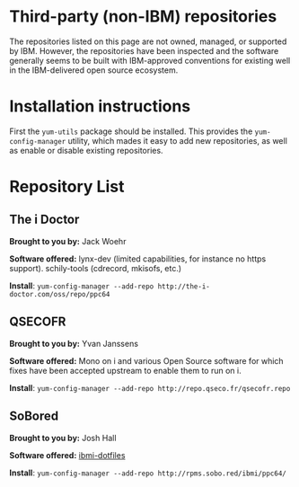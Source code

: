 # Third-party (non-IBM) repositories

The repositories listed on this page are not owned, managed, or supported by
IBM. However, the repositories have been inspected and the software
generally seems to be built with IBM-approved conventions for existing well in
the IBM-delivered open source ecosystem. 

# Installation instructions

First the `yum-utils` package should be installed. This provides the
`yum-config-manager` utility, which mades it easy to add new repositories, as
well as enable or disable existing repositories.

# Repository List

## The i Doctor
**Brought to you by:** Jack Woehr

**Software offered:** lynx-dev (limited capabilities, for instance no https support). schily-tools (cdrecord, mkisofs, etc.)

**Install**: `yum-config-manager --add-repo http://the-i-doctor.com/oss/repo/ppc64`
 

## QSECOFR
**Brought to you by:** Yvan Janssens

**Software offered:** Mono on i and various Open Source software for which fixes have been accepted upstream to enable them to run on i.

**Install**: `yum-config-manager --add-repo http://repo.qseco.fr/qsecofr.repo`


## SoBored
**Brought to you by:** Josh Hall

**Software offered:** [ibmi-dotfiles](https://github.com/jbh/ibmi-dotfiles)

**Install**: `yum-config-manager --add-repo http://rpms.sobo.red/ibmi/ppc64/`
